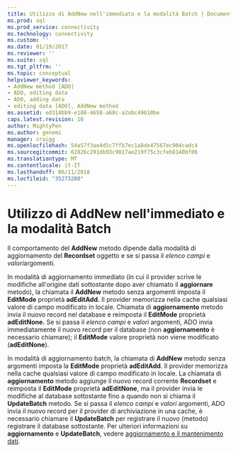 ```yaml
---
title: Utilizzo di AddNew nell'immediato e la modalità Batch | Documenti Microsoft
ms.prod: sql
ms.prod_service: connectivity
ms.technology: connectivity
ms.custom: ''
ms.date: 01/19/2017
ms.reviewer: ''
ms.suite: sql
ms.tgt_pltfrm: ''
ms.topic: conceptual
helpviewer_keywords:
- AddNew method [ADO]
- ADO, editing data
- ADO, adding data
- editing data [ADO], AddNew method
ms.assetid: ed314bb9-e188-4658-a68c-a2abc49610be
caps.latest.revision: 10
author: MightyPen
ms.author: genemi
manager: craigg
ms.openlocfilehash: 54a57f3ae4d5c7ffb7ec1a8de47567ec904cadc4
ms.sourcegitcommit: 62826c291db93c9017ae219f75c3cfeb8140bf06
ms.translationtype: MT
ms.contentlocale: it-IT
ms.lasthandoff: 06/11/2018
ms.locfileid: "35273280"
---
```

# <a name="using-addnew-in-immediate-and-batch-modes"></a>Utilizzo di AddNew nell'immediato e la modalità Batch
Il comportamento del **AddNew** metodo dipende dalla modalità di aggiornamento del **Recordset** oggetto e se si passa il *elenco campi* e *valori*argomenti.  
  
 In modalità di aggiornamento immediato (in cui il provider scrive le modifiche all'origine dati sottostante dopo aver chiamato il **aggiornare** metodo), la chiamata il **AddNew** metodo senza argomenti imposta il  **EditMode** proprietà **adEditAdd.** Il provider memorizza nella cache qualsiasi valore di campo modificato in locale. Chiamata di **aggiornamento** metodo invia il nuovo record nel database e reimposta il **EditMode** proprietà **adEditNone.** Se si passa il *elenco campi* e *valori* argomenti, ADO invia immediatamente il nuovo record per il database (non **aggiornamento** è necessario chiamare); il **EditMode**  valore proprietà non viene modificato (**adEditNone**).  
  
 In modalità di aggiornamento batch, la chiamata di **AddNew** metodo senza argomenti imposta la **EditMode** proprietà **adEditAdd**. Il provider memorizza nella cache qualsiasi valore di campo modificato in locale. La chiamata di **aggiornamento** metodo aggiunge il nuovo record corrente **Recordset** e reimposta il **EditMode** proprietà **adEditNone**, ma il provider invia le modifiche al database sottostante fino a quando non si chiama il **UpdateBatch** metodo. Se si passa il *elenco campi* e *valori* argomenti, ADO invia il nuovo record per il provider di archiviazione in una cache, è necessario chiamare il **UpdateBatch** per registrare il nuovo (metodo) registrare il database sottostante. Per ulteriori informazioni su **aggiornamento** e **UpdateBatch**, vedere [aggiornamento e il mantenimento dati](../../../ado/guide/data/updating-and-persisting-data.md).
